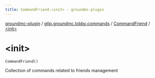 ```yaml
---
title: CommandFriend.<init> - groundmc-plugin
---
```


[groundmc-plugin](../../index.html) / [gtlp.groundmc.lobby.commands](../index.html) / [CommandFriend](index.html) / [&lt;init&gt;](.)

# &lt;init&gt;

`CommandFriend()`

Collection of commands related to friends management

